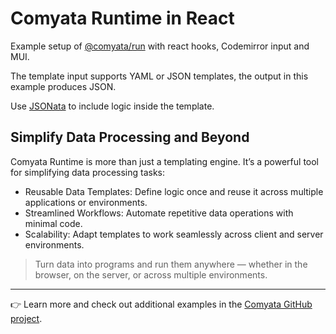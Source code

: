 # Comyata Runtime in React

Example setup of [@comyata/run](https://github.com/comyata/comyata) with react hooks, Codemirror input and MUI.

The template input supports YAML or JSON templates, the output in this example produces JSON.

Use [JSONata](https://jsonata.org/) to include logic inside the template.

## Simplify Data Processing and Beyond

Comyata Runtime is more than just a templating engine. It’s a powerful tool for simplifying data processing tasks:

- Reusable Data Templates: Define logic once and reuse it across multiple applications or environments.
- Streamlined Workflows: Automate repetitive data operations with minimal code.
- Scalability: Adapt templates to work seamlessly across client and server environments.

> Turn data into programs and run them anywhere — whether in the browser, on the server, or across multiple environments.

---

👉 Learn more and check out additional examples in the [Comyata GitHub project](https://github.com/comyata/comyata).
